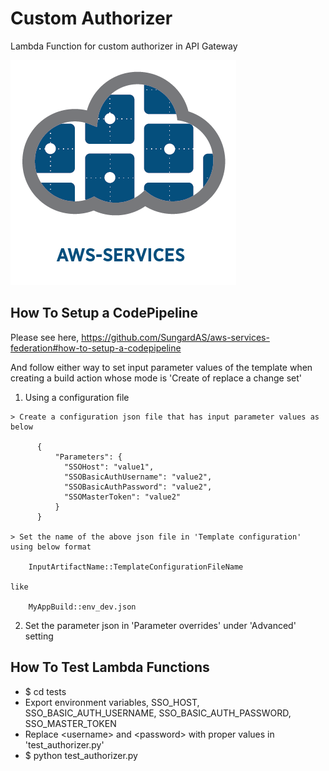 
# Custom Authorizer

Lambda Function for custom authorizer in API Gateway

![aws-services][aws-services-image]

## How To Setup a CodePipeline

Please see here, https://github.com/SungardAS/aws-services-federation#how-to-setup-a-codepipeline

And follow either way to set input parameter values of the template when creating a build action whose mode is 'Create of replace a change set'

  1. Using a configuration file

    > Create a configuration json file that has input parameter values as below

          {
              "Parameters": {
                "SSOHost": "value1",
                "SSOBasicAuthUsername": "value2",
                "SSOBasicAuthPassword": "value2",
                "SSOMasterToken": "value2"
              }
          }

    > Set the name of the above json file in 'Template configuration' using below format

        InputArtifactName::TemplateConfigurationFileName

    like

        MyAppBuild::env_dev.json

  2. Set the parameter json in 'Parameter overrides' under 'Advanced' setting


## How To Test Lambda Functions

- $ cd tests
- Export environment variables, SSO_HOST, SSO_BASIC_AUTH_USERNAME, SSO_BASIC_AUTH_PASSWORD, SSO_MASTER_TOKEN
- Replace \<username\> and \<password\> with proper values in 'test_authorizer.py'
- $ python test_authorizer.py

[aws-services-image]: ./docs/images/logo.png?raw=true
